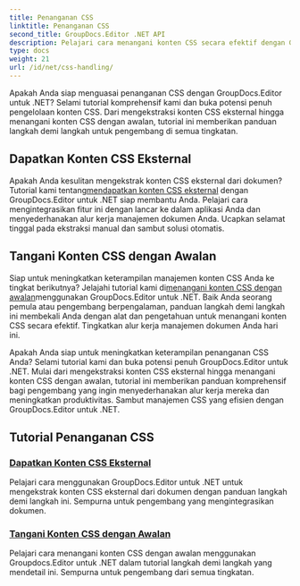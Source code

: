 ```yaml
---
title: Penanganan CSS
linktitle: Penanganan CSS
second_title: GroupDocs.Editor .NET API
description: Pelajari cara menangani konten CSS secara efektif dengan GroupDocs.Editor untuk .NET. Ekstrak konten CSS eksternal dan tangani konten CSS dengan awalan dengan mudah.
type: docs
weight: 21
url: /id/net/css-handling/
---
```


Apakah Anda siap menguasai penanganan CSS dengan GroupDocs.Editor untuk .NET? Selami tutorial komprehensif kami dan buka potensi penuh pengelolaan konten CSS. Dari mengekstraksi konten CSS eksternal hingga menangani konten CSS dengan awalan, tutorial ini memberikan panduan langkah demi langkah untuk pengembang di semua tingkatan.

## Dapatkan Konten CSS Eksternal

 Apakah Anda kesulitan mengekstrak konten CSS eksternal dari dokumen? Tutorial kami tentang[mendapatkan konten CSS eksternal](./get-external-css-content/) dengan GroupDocs.Editor untuk .NET siap membantu Anda. Pelajari cara mengintegrasikan fitur ini dengan lancar ke dalam aplikasi Anda dan menyederhanakan alur kerja manajemen dokumen Anda. Ucapkan selamat tinggal pada ekstraksi manual dan sambut solusi otomatis.

## Tangani Konten CSS dengan Awalan

 Siap untuk meningkatkan keterampilan manajemen konten CSS Anda ke tingkat berikutnya? Jelajahi tutorial kami di[menangani konten CSS dengan awalan](./handle-css-content-with-prefix/)menggunakan GroupDocs.Editor untuk .NET. Baik Anda seorang pemula atau pengembang berpengalaman, panduan langkah demi langkah ini membekali Anda dengan alat dan pengetahuan untuk menangani konten CSS secara efektif. Tingkatkan alur kerja manajemen dokumen Anda hari ini.

Apakah Anda siap untuk meningkatkan keterampilan penanganan CSS Anda? Selami tutorial kami dan buka potensi penuh GroupDocs.Editor untuk .NET. Mulai dari mengekstraksi konten CSS eksternal hingga menangani konten CSS dengan awalan, tutorial ini memberikan panduan komprehensif bagi pengembang yang ingin menyederhanakan alur kerja mereka dan meningkatkan produktivitas. Sambut manajemen CSS yang efisien dengan GroupDocs.Editor untuk .NET. 
## Tutorial Penanganan CSS
### [Dapatkan Konten CSS Eksternal](./get-external-css-content/)
Pelajari cara menggunakan GroupDocs.Editor untuk .NET untuk mengekstrak konten CSS eksternal dari dokumen dengan panduan langkah demi langkah ini. Sempurna untuk pengembang yang mengintegrasikan dokumen.
### [Tangani Konten CSS dengan Awalan](./handle-css-content-with-prefix/)
Pelajari cara menangani konten CSS dengan awalan menggunakan Groupdocs.Editor untuk .NET dalam tutorial langkah demi langkah yang mendetail ini. Sempurna untuk pengembang dari semua tingkatan.